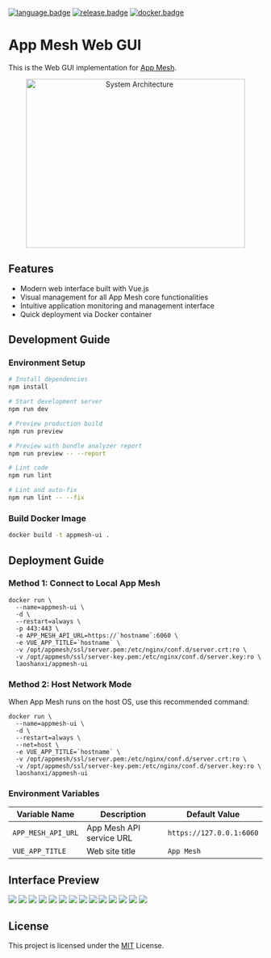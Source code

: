 [![language.badge]][language.url] [![release.badge]][release.url] [![docker.badge]][docker.url]

# App Mesh Web GUI

This is the Web GUI implementation for [App Mesh](https://github.com/laoshanxi/app-mesh).

<div align=center>
<img src="https://raw.githubusercontent.com/laoshanxi/app-mesh-ui/main/doc/diagram.png" width=434 height=334 alt="System Architecture"/>
</div>

## Features

- Modern web interface built with Vue.js
- Visual management for all App Mesh core functionalities
- Intuitive application monitoring and management interface
- Quick deployment via Docker container

## Development Guide

### Environment Setup

```bash
# Install dependencies
npm install

# Start development server
npm run dev

# Preview production build
npm run preview

# Preview with bundle analyzer report
npm run preview -- --report

# Lint code
npm run lint

# Lint and auto-fix
npm run lint -- --fix
```

### Build Docker Image

```bash
docker build -t appmesh-ui .
```

## Deployment Guide

### Method 1: Connect to Local App Mesh

```shell
docker run \
  --name=appmesh-ui \
  -d \
  --restart=always \
  -p 443:443 \
  -e APP_MESH_API_URL=https://`hostname`:6060 \
  -e VUE_APP_TITLE=`hostname` \
  -v /opt/appmesh/ssl/server.pem:/etc/nginx/conf.d/server.crt:ro \
  -v /opt/appmesh/ssl/server-key.pem:/etc/nginx/conf.d/server.key:ro \
  laoshanxi/appmesh-ui
```

### Method 2: Host Network Mode

When App Mesh runs on the host OS, use this recommended command:

```shell
docker run \
  --name=appmesh-ui \
  -d \
  --restart=always \
  --net=host \
  -e VUE_APP_TITLE=`hostname` \
  -v /opt/appmesh/ssl/server.pem:/etc/nginx/conf.d/server.crt:ro \
  -v /opt/appmesh/ssl/server-key.pem:/etc/nginx/conf.d/server.key:ro \
  laoshanxi/appmesh-ui
```

### Environment Variables

| Variable Name      | Description              | Default Value            |
| ------------------ | ------------------------ | ------------------------ |
| `APP_MESH_API_URL` | App Mesh API service URL | `https://127.0.0.1:6060` |
| `VUE_APP_TITLE`    | Web site title           | `App Mesh`               |

## Interface Preview

<img src="https://github.com/laoshanxi/picture/blob/master/appmesh/1.png?raw=true" />
<img src="https://github.com/laoshanxi/picture/blob/master/appmesh/2.png?raw=true" />
<img src="https://github.com/laoshanxi/picture/blob/master/appmesh/3.png?raw=true" />
<img src="https://github.com/laoshanxi/picture/blob/master/appmesh/4.png?raw=true" />
<img src="https://github.com/laoshanxi/picture/blob/master/appmesh/5.png?raw=true" />
<img src="https://github.com/laoshanxi/picture/blob/master/appmesh/6.png?raw=true" />
<img src="https://github.com/laoshanxi/picture/blob/master/appmesh/7.png?raw=true" />
<img src="https://github.com/laoshanxi/picture/blob/master/appmesh/8.png?raw=true" />
<img src="https://github.com/laoshanxi/picture/blob/master/appmesh/9.png?raw=true" />
<img src="https://github.com/laoshanxi/picture/blob/master/appmesh/a.png?raw=true" />
<img src="https://github.com/laoshanxi/picture/blob/master/appmesh/b.png?raw=true" />
<img src="https://github.com/laoshanxi/picture/blob/master/appmesh/c.png?raw=true" />
<img src="https://github.com/laoshanxi/picture/blob/master/appmesh/d.png?raw=true" />
<img src="https://github.com/laoshanxi/picture/blob/master/appmesh/e.png?raw=true" />

## License

This project is licensed under the [MIT](https://github.com/laoshanxi/app-mesh-ui/LICENSE) License.

[language.url]: https://nodejs.org/
[language.badge]: https://img.shields.io/badge/language-nodes.vue-blue.svg
[release.url]: https://github.com/laoshanxi/app-mesh/releases
[release.badge]: https://img.shields.io/github/v/release/laoshanxi/app-mesh-ui.svg
[docker.url]: https://hub.docker.com/repository/docker/laoshanxi/appmesh-ui
[docker.badge]: https://img.shields.io/docker/pulls/laoshanxi/appmesh-ui.svg
